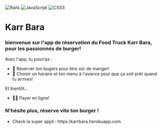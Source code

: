 ![Rails](https://img.shields.io/badge/rails-%23CC0000.svg?style=for-the-badge&logo=ruby-on-rails&logoColor=white)
![JavaScript](https://img.shields.io/badge/javascript-%23323330.svg?style=for-the-badge&logo=javascript&logoColor=%23F7DF1E)
![CSS3](https://img.shields.io/badge/css3-%231572B6.svg?style=for-the-badge&logo=css3&logoColor=white)


# Karr Bara

### bienvenue sur l'app de réservation du Food Truck Karr Bara, pour les passionnés de burger!

Avec l'app, tu pourras :

- 📒 Réserver ton bugers pour être sûr de manger!
- 💪 Choisir un horaire et ton menu à l'avance pour que ça soit prêt quand tu arrives!

Et bientôt...
- 🤾‍♂️ Payer en ligne!


### N'hésite plus, réserve vite ton burger !

- Check la super appli : https:/karrbara.herokuapp.com

